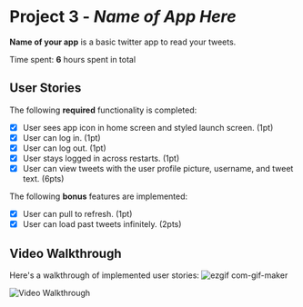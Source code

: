 # Project 3 - *Name of App Here*

**Name of your app** is a basic twitter app to read your tweets.

Time spent: **6** hours spent in total

## User Stories

The following **required** functionality is completed:

- [X] User sees app icon in home screen and styled launch screen. (1pt)
- [X] User can log in. (1pt)
- [X] User can log out. (1pt)
- [X] User stays logged in across restarts. (1pt)
- [X] User can view tweets with the user profile picture, username, and tweet text. (6pts)

The following **bonus** features are implemented:

- [X] User can pull to refresh. (1pt)
- [X] User can load past tweets infinitely. (2pts)

## Video Walkthrough

Here's a walkthrough of implemented user stories:
![ezgif com-gif-maker](https://user-images.githubusercontent.com/73952095/134837881-1b5baff4-b300-4da4-b2ec-b52b68d8a62b.gif)

<img src='https://user-images.githubusercontent.com/73952095/134837881-1b5baff4-b300-4da4-b2ec-b52b68d8a62b.gif' title='Video Walkthrough' width='' alt='Video Walkthrough' />

